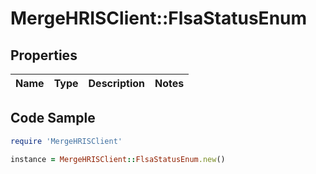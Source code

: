 # MergeHRISClient::FlsaStatusEnum

## Properties

Name | Type | Description | Notes
------------ | ------------- | ------------- | -------------

## Code Sample

```ruby
require 'MergeHRISClient'

instance = MergeHRISClient::FlsaStatusEnum.new()
```


